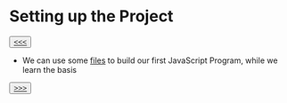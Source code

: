 # Setting up the Project

<button>[<<<](../01_Introduction/01.8_README.md)</button>

- We can use some [files](./files) to build our first JavaScript Program, while we learn the basis

<button>[>>>](./02.02_README.m./02.02_README.md)</button>
